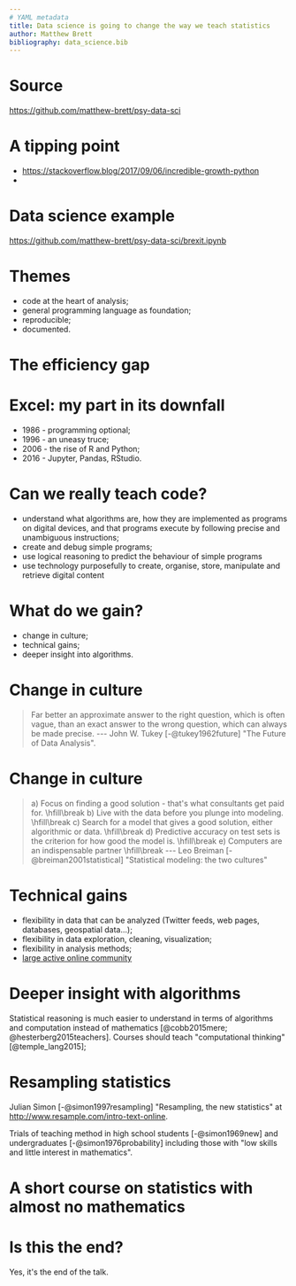```yaml
---
# YAML metadata
title: Data science is going to change the way we teach statistics
author: Matthew Brett
bibliography: data_science.bib
---
```


# Source

https://github.com/matthew-brett/psy-data-sci

# A tipping point

* https://stackoverflow.blog/2017/09/06/incredible-growth-python
*   

# Data science example

https://github.com/matthew-brett/psy-data-sci/brexit.ipynb

# Themes

* code at the heart of analysis;
* general programming language as foundation;
* reproducible;
* documented.

# The efficiency gap

# Excel: my part in its downfall

* 1986 - programming optional;
* 1996 - an uneasy truce;
* 2006 - the rise of R and Python;
* 2016 - Jupyter, Pandas, RStudio.

# Can we really teach code?

* understand what algorithms are, how they are implemented as programs on
  digital devices, and that programs execute by following precise and
  unambiguous instructions;
* create and debug simple programs;
* use logical reasoning to predict the behaviour of simple programs
* use technology purposefully to create, organise, store, manipulate and
  retrieve digital content

# What do we gain?

* change in culture;
* technical gains;
* deeper insight into algorithms.

# Change in culture

> Far better an approximate answer to the right question, which is often
> vague, than an exact answer to the wrong question, which can always be made
> precise.  --- John W. Tukey [-@tukey1962future] "The Future of Data
> Analysis".

# Change in culture

> a\) Focus on finding a good solution - that's what consultants get paid
> for.
\hfill\break
> b\) Live with the data before you plunge into modeling.
\hfill\break
> c\) Search for a model that gives a good solution, either algorithmic or
> data.
\hfill\break
> d\) Predictive accuracy on test sets is the criterion for how good the model
> is.
\hfill\break
> e\) Computers are an indispensable partner
\hfill\break
> --- Leo Breiman [-@breiman2001statistical] "Statistical modeling: the two
> cultures"

# Technical gains

* flexibility in data that can be analyzed (Twitter feeds, web pages,
  databases, geospatial data...);
* flexibility in data exploration, cleaning, visualization;
* flexibility in analysis methods;
* [large active online community](https://datascience.stackexchange.com/tags)

# Deeper insight with algorithms

Statistical reasoning is much easier to understand in terms of algorithms and
computation instead of mathematics [@cobb2015mere; @hesterberg2015teachers].
Courses should teach "computational thinking" [@temple_lang2015];

# Resampling statistics

Julian Simon [-@simon1997resampling] "Resampling, the new statistics" at
http://www.resample.com/intro-text-online.

Trials of teaching method in high school students [-@simon1969new] and
undergraduates [-@simon1976probability] including those with "low skills and
little interest in mathematics".

# A short course on statistics with almost no mathematics


# Is this the end?

Yes, it's the end of the talk.
